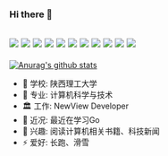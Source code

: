 ### Hi there 👋
![](https://img.shields.io/badge/Code-Java-informational?style=flat&logo=<LOGO_NAME>&logoColor=white&color=2bbc8a)
![](https://img.shields.io/badge/Code-.NetCore-informational?style=flat&logo=<LOGO_NAME>&logoColor=white&color=2bbc8a)
![](https://img.shields.io/badge/Code-JS-informational?style=flat&logo=<LOGO_NAME>&logoColor=white&color=2bbc8a)
![](https://img.shields.io/badge/Code-TS-informational?style=flat&logo=<LOGO_NAME>&logoColor=white&color=2bbc8a)
![](https://img.shields.io/badge/DB-SqlServer-informational?style=flat&logo=<LOGO_NAME>&logoColor=white&color=2bbc8a)
![](https://img.shields.io/badge/DB-MySQL-informational?style=flat&logo=<LOGO_NAME>&logoColor=white&color=2bbc8a)
![](https://img.shields.io/badge/Front-Vue-informational?style=flat&logo=<LOGO_NAME>&logoColor=white&color=2bbc8a)
![](https://img.shields.io/badge/Tools-Docker-informational?style=flat&logo=<LOGO_NAME>&logoColor=white&color=2bbc8a)
![](https://img.shields.io/badge/Other-ETL-informational?style=flat&logo=<LOGO_NAME>&logoColor=white&color=2bbc8a)
![](https://img.shields.io/badge/Kafka-informational?style=flat&logo=<LOGO_NAME>&logoColor=white&color=2bbc8a)
![](https://img.shields.io/badge/Redis-informational?style=flat&logo=<LOGO_NAME>&logoColor=white&color=2bbc8a)
---
[![Anurag's github stats](https://github-readme-stats.vercel.app/api?username=PSC-F&show_icons=true&theme=radical)](https://github.com/anuraghazra/github-readme-stats)

- 🔭 学校: 陕西理工大学
- 🎉 专业: 计算机科学与技术
- 🏛  工作: NewView Developer 
- 🌱 近况: 最近在学习Go
- 💬 兴趣: 阅读计算机相关书籍、科技新闻
- ⚡ 爱好: 长跑、滑雪



